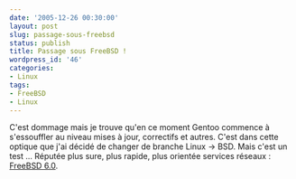 ```yaml
---
date: '2005-12-26 00:30:00'
layout: post
slug: passage-sous-freebsd
status: publish
title: Passage sous FreeBSD !
wordpress_id: '46'
categories:
- Linux
tags:
- FreeBSD
- Linux
---
```


C'est dommage mais je trouve qu'en ce moment Gentoo commence à s'essouffler au niveau mises à jour, correctifs et autres. 
C'est dans cette optique que j'ai décidé de changer de branche Linux -> BSD. Mais c'est un test ... Réputée plus sure, plus rapide, plus orientée services réseaux : [FreeBSD 6.0](http://www.freebsd.org/).
